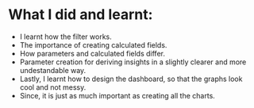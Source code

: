 # What I did and learnt:
- I learnt how the filter works.
- The importance of creating calculated fields.
- How parameters and calculated fields differ.
- Parameter creation for deriving insights in a slightly clearer and more undestandable way. 
- Lastly, I learnt how to design the dashboard, so that the graphs look cool and not messy.
- Since, it is just as much important as creating all the charts. 


